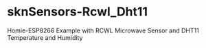 # sknSensors-Rcwl_Dht11
Homie-ESP8266 Example with RCWL Microwave Sensor and DHT11 Temperature and Humidity
